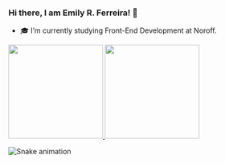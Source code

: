 ### Hi there, I am Emily R. Ferreira! 👋

- 🎓 I’m currently studying Front-End Development at Noroff.

<div>
    <a href="https://github.com/Emilyrf">
        <img height="188em" src="https://github-readme-stats.vercel.app/api?username=Emilyrf&show_icons=true&theme=great-gatsby"/>
        <img height="188em" src="https://github-readme-stats.vercel.app/api/top-langs/?username=Emilyrf&theme=great-gatsby"/>
    </a>
</div>


![Snake animation](https://github.com/Emilyrf/Emilyrf/blob/output/github-contribution-grid-snake.svg)
